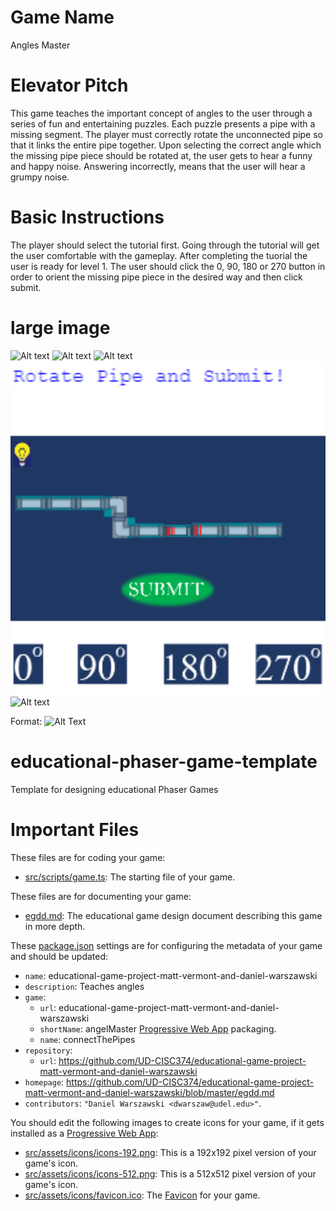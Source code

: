 # Game Name
Angles Master
# Elevator Pitch
This game teaches the important concept of angles to the user through a series of fun and entertaining puzzles. Each puzzle presents a pipe with a missing segment.  The player must correctly rotate the unconnected pipe so that it links the entire pipe together.  Upon selecting the correct angle which the missing pipe piece should be rotated at, the user gets to hear a funny and happy noise.  Answering incorrectly, means that the user will hear a grumpy noise.

# Basic Instructions
The player should select the tutorial first.  Going through the tutorial will get the user comfortable with the gameplay.  After completing the tuorial the user is ready for level 1.  The user should click the 0, 90, 180 or 270 button in order to orient the missing pipe piece in the desired way and then click submit.

# large image
 ![Alt text](./screenshots/large.PNG)
  ![Alt text](./screenshots/large.png)
  ![Alt text](./assets/screenshots/large.PNG)
    ![Alt text](./src/assets/screenshots/large.PNG)
  ![Alt text](./screenshots/large.PNG)
 
 
Format: ![Alt Text](url)
# educational-phaser-game-template

Template for designing educational Phaser Games

# Important Files

These files are for coding your game:

* [src/scripts/game.ts](src/scripts/game.ts): The starting file of your game.

These files are for documenting your game:

* [egdd.md](egdd.md): The educational game design document describing this game in more depth.

These [package.json](package.json) settings are for configuring the metadata of your game and should be updated:

* `name`: educational-game-project-matt-vermont-and-daniel-warszawski
* `description`: Teaches angles
* `game`:
    * `url`: educational-game-project-matt-vermont-and-daniel-warszawski
    * `shortName`: angelMaster [Progressive Web App](https://medium.com/@amberleyjohanna/seriously-though-what-is-a-progressive-web-app-56130600a093) packaging.
    * `name`: connectThePipes
* `repository`:
    * `url`: https://github.com/UD-CISC374/educational-game-project-matt-vermont-and-daniel-warszawski
* `homepage`: https://github.com/UD-CISC374/educational-game-project-matt-vermont-and-daniel-warszawski/blob/master/egdd.md
* `contributors`: `"Daniel Warszawski <dwarszaw@udel.edu>"`.

You should edit the following images to create icons for your game, if it gets installed as a [Progressive Web App](https://medium.com/@amberleyjohanna/seriously-though-what-is-a-progressive-web-app-56130600a093):

* [src/assets/icons/icons-192.png](src/assets/icons/icons-192.png): This is a 192x192 pixel version of your game's icon.
* [src/assets/icons/icons-512.png](src/assets/icons/icons-512.png): This is a 512x512 pixel version of your game's icon.
* [src/assets/icons/favicon.ico](src/assets/icons/favicon.ico): The [Favicon](https://en.wikipedia.org/wiki/Favicon) for your game.
